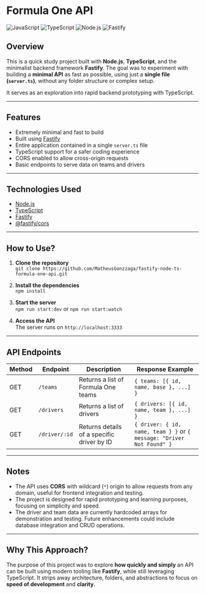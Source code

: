 # Formula One API

![JavaScript](https://img.shields.io/badge/JavaScript-F7DF1E?style=flat&logo=javascript&logoColor=black)   ![TypeScript](https://img.shields.io/badge/TypeScript-3178C6?style=flat&logo=typescript&logoColor=white)   ![Node.js](https://img.shields.io/badge/Node.js-339933?style=flat&logo=node.js&logoColor=white)   ![Fastify](https://img.shields.io/badge/Fastify-000000?style=flat&logo=fastify&logoColor=white)

## Overview

This is a quick study project built with **Node.js**, **TypeScript**, and the minimalist backend framework **Fastify**. The goal was to experiment with building a **minimal API** as fast as possible, using just a **single file (`server.ts`)**, without any folder structure or complex setup.

It serves as an exploration into rapid backend prototyping with TypeScript.

---

## Features

- Extremely minimal and fast to build  
- Built using [Fastify](https://www.fastify.io/)  
- Entire application contained in a single `server.ts` file  
- TypeScript support for a safer coding experience  
- CORS enabled to allow cross-origin requests  
- Basic endpoints to serve data on teams and drivers  

---

## Technologies Used

- [Node.js](https://nodejs.org/)  
- [TypeScript](https://www.typescriptlang.org/)  
- [Fastify](https://www.fastify.io/)  
- [@fastify/cors](https://github.com/fastify/fastify-cors)  

---

## How to Use?

1. **Clone the repository**  
   `git clone https://github.com/MatheusGonzzaga/fastify-node-ts-formula-one-api.git`

2. **Install the dependencies**  
   `npm install`

3. **Start the server**  
   `npm run start:dev` or `npm run start:watch`

4. **Access the API**  
   The server runs on `http://localhost:3333`

---

## API Endpoints

| Method | Endpoint         | Description                          | Response Example                                  |
| ------ | ---------------- | ---------------------------------- | ------------------------------------------------- |
| GET    | `/teams`         | Returns a list of Formula One teams | `{ teams: [{ id, name, base }, ...] }`            |
| GET    | `/drivers`       | Returns a list of drivers           | `{ drivers: [{ id, name, team }, ...] }`           |
| GET    | `/driver/:id`    | Returns details of a specific driver by ID | `{ driver: { id, name, team } }` or `{ message: "Driver Not Found" }` |

---

## Notes

- The API uses **CORS** with wildcard (`*`) origin to allow requests from any domain, useful for frontend integration and testing.  
- The project is designed for rapid prototyping and learning purposes, focusing on simplicity and speed.  
- The driver and team data are currently hardcoded arrays for demonstration and testing. Future enhancements could include database integration and CRUD operations.

---

## Why This Approach?

The purpose of this project was to explore **how quickly and simply** an API can be built using modern tooling like **Fastify**, while still leveraging TypeScript. It strips away architecture, folders, and abstractions to focus on **speed of development** and **clarity**.

